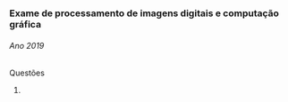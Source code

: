 ### Exame de processamento de imagens digitais e computação gráfica


###### Ano 2019

Questões

1)
